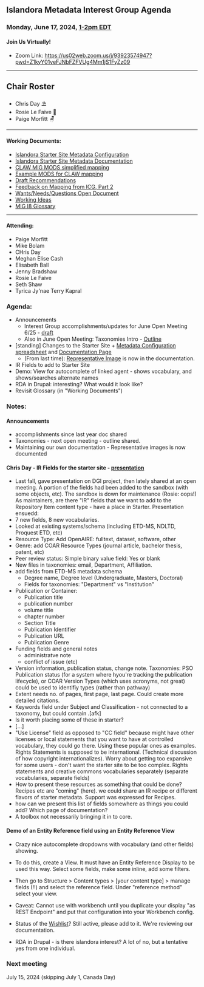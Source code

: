## Islandora Metadata Interest Group Agenda
### Monday, June 17, 2024, [1-2pm EDT](http://www.thetimezoneconverter.com/?t=1%20pm&tz=Toronto&) 
#### Join Us Virtually!
* Zoom Link: https://us02web.zoom.us/j/93923574947?pwd=Z1kyY01veFJNbFZFVUg4Mm1jS1FyZz09

---
## Chair Roster
* Chris Day ⛱️
* Rosie Le Faive 📝
* Paige Morfitt  🪑
---

#### Working Documents:
* [Islandora Starter Site Metadata Configuration](https://docs.google.com/spreadsheets/d/1N37GSwiDl_DSH9-n3BhWLUtjZohOg2udGJJlnZ8BmWQ/edit#gid=0)
* [Islandora Starter Site Metadata Documentation](https://islandora.github.io/documentation/user-documentation/starter-site-metadata-configuration/)
* [CLAW MIG MODS simplified mapping](https://docs.google.com/spreadsheets/d/18u2qFJ014IIxlVpM3JXfDEFccwBZcoFsjbBGpvL0jJI/edit#gid=0)
* [Example MODS for CLAW mapping](https://docs.google.com/spreadsheets/d/1C2Xie7HUDSgRT5v4ldoJvlNdoXz2GHAPvL3PE3TOKW8/edit#gid=1829081124)
* [Draft Recommendations](https://docs.google.com/document/d/15qSO9YcALtYSqd6CUuGx0t8FwUJ5pPwVPz0PA5rU898/edit#heading=h.f9r6knw0rjvu)
* [Feedback on Mapping from ICG, Part 2](https://docs.google.com/document/d/11OpqMMCXM1TFXgsr4yyTQ_cH9DabnD31p7JnuTRQl28/edit?invite=CMWvruEI&ts=5e66437f)
* [Wants/Needs/Questions Open Document](https://docs.google.com/document/d/12Kpb6826TNPzzMuyPS0sESa9TLnmljQmeioWbaPeEdA/edit)
* [Working Ideas](https://github.com/islandora-interest-groups/Islandora-Metadata-Interest-Group/blob/main/working_docs/ideas_and_topics.md)
* [MIG I8 Glossary](https://docs.google.com/document/d/1cfPYFVV9qvvz2VjBRdYUN0CB7AyVDuG-GYavQ27DuBk/edit#heading=h.9fr9xw70meix)

---

#### Attending:
* Paige Morfitt
* Mike Bolam
* CHris Day
* Meghan Elise Cash
* Elisabeth Ball
* Jenny Bradshaw
* Rosie Le Faive
* Seth Shaw
* Tyrica Jy'nae Terry Kapral

### Agenda: 
* Announcements 
    *  Interest Group accomplishments/updates for June Open Meeting 6/25 - [draft](https://docs.google.com/document/d/1gYLzs23PMSVxHM8MBE_EDF0BTfxHgompQvrVgotnnvg/edit#heading=h.yw4k39t6evg)
    *  Also in June Open Meeting: Taxonomies Intro - [Outline](https://docs.google.com/document/d/1foZjCwlIF7eQMAcGVgaZmVcCKGK4LQJn-J0OkcPEfBk/edit#heading=h.8akup51e9e7v)
* [standing] Changes to the Starter Site + [Metadata Configuration spreadsheet](https://docs.google.com/spreadsheets/d/1N37GSwiDl_DSH9-n3BhWLUtjZohOg2udGJJlnZ8BmWQ/edit#gid=0) and [Documentation Page](https://islandora.github.io/documentation/user-documentation/starter-site-metadata-configuration/)
    * (From last time): [Representative Image](https://github.com/Islandora/documentation/pull/2321) is now in the documentation. 
* IR Fields to add to Starter Site
* Demo: View for autocomplete of linked agent - shows vocabulary, and shows/searches alternate names
* RDA in Drupal: interesting? What would it look like?
* Revisit Glossary (in "Working Documents")

### Notes:

#### Announcements 

* accomplishments since last year doc shared
* Taxonomies - next open meeting - outline shared.
* Maintaining our own documentation - Representative images is now documented

####  Chris Day - IR Fields for the starter site - [presentation](https://docs.google.com/presentation/d/1yZ5sYBjFyyFN1Iafu5NCFYS1OUd1olu7m5D-ua9bN6c/edit?usp=sharing)

* Last fall, gave presentation on DGI project, then lately shared at an open meeting. A portion of the fields had been added to the sandbox (with some objects, etc). The sandbox is down for maintenance (Rosie: oops!) As maintainers, are there "IR" fields that we want to add to the Repository Item content type - have a place in Starter. Presentation ensuedd: 
* 7 new fields, 8 new vocabularies.
* Looked at existing systems/schema (including ETD-MS, NDLTD, Proquest ETD, etc)
* Resource Type: Add OpenAIRE: fulltext, dataset, software, other
* Genre: add COAR Resource Types (journal article, bachelor thesis, patent, etc)
* Peer review status: Simple binary value field: Yes or blank
* New files in taxonomies: email, Department, Affiliation.
* add fields from ETD-MS metadata schema
   * Degree name, Degree level (Undergraduate, Masters, Doctoral)
   * Fields for taxonomies: "Department" vs "Institution"
* Publication or Container:
   * Publication title
   * publication number
   * volume title
   * chapter number
   * Section Title
   * Publication Identifier
   * Publication URL
   * Publication Genre
* Funding fields and general notes
  * administratve note
  * conflict of issue (etc)
* Version information, publication status, change note. Taxonomies: PSO Publication status (for a system where hyou're tracking the publication lifecycle), or COAR Version Types (which uses acronyms, not great) could be used to identifiy types (rather than pathway)
* Extent needs no. of pages, first page, last page. Could create more detailed citations.
* Keywords field under Subject and Classification - not connected to a taxonomy, but could contain      .[afk]
* Is it worth placing some of these in starter?
* [...]
* "Use License" field as opposed to "CC field" because might have other licenses or local statements that you want to have at controlled vocabulary, they could go there. Using these popular ones as examples. Rights Statements is supposed to be international. (Technical discussion of how copyright internationalizes). Worry about getting too expansive for some users - don't want the starter site to be too complex. Rights statements and creative commons vocabularies separately (separate vocabularies, separate fields)
* How to present these resources as something that could be done? Recipes etc are "coming" (here). we could share an IR recipe or different flavors of starter metadata. Support was expressed for Recipes.
* how can we present this list of fields somewhere as things you could add? Which page of documentation?
* A toolbox not necessarily bringing it in to core.

#### Demo of an Entity Reference field using an Entity Reference View

* Crazy nice autocomplete dropdowns with vocabulary (and other fields) showing.
* To do this, create a View. It must have an Entity Reference Display to be used this way. Select some fields, make some inline, add some filters.
* Then go to Structure > Content types > [your content type] > manage fields (!!) and select the reference field. Under "reference method" select your view.
* Caveat: Cannot use with workbench until you duplicate your display "as REST Endpoint" and put that configuration into your Workbench config.

* Status of the [Wishlist](https://docs.google.com/document/d/1nzg6a89LSBunlF0OJLpiRg0tAl1LLI7vP4aYmoJeWpo/edit)?  Still active, please add to it. We're reviewing our documentation.

  
* RDA in Drupal - is there islandora interest? A lot of no, but a tentative yes from one individual.

### Next meeting
July 15, 2024 (skipping July 1, Canada Day)

